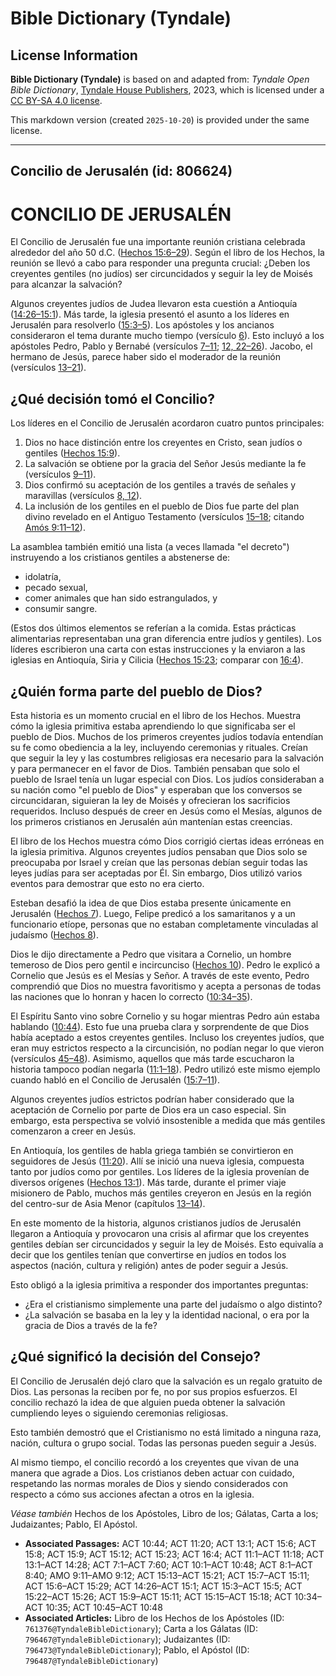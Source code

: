 # Bible Dictionary (Tyndale)

## License Information

**Bible Dictionary (Tyndale)** is based on and adapted from: _Tyndale Open Bible Dictionary_, [Tyndale House Publishers](https://tyndaleopenresources.com/), 2023, which is licensed under a [CC BY-SA 4.0 license](https://creativecommons.org/licenses/by-sa/4.0/legalcode.en).

This markdown version (created `2025-10-20`) is provided under the same license.



--------------------------------

## Concilio de Jerusalén (id: 806624)

CONCILIO DE JERUSALÉN
=====================

El Concilio de Jerusalén fue una importante reunión cristiana celebrada alrededor del año 50 d.C. ([Hechos 15:6–29](https://ref.ly/Acts15:6-Acts15:29)). Según el libro de los Hechos, la reunión se llevó a cabo para responder una pregunta crucial: ¿Deben los creyentes gentiles (no judíos) ser circuncidados y seguir la ley de Moisés para alcanzar la salvación?

Algunos creyentes judíos de Judea llevaron esta cuestión a Antioquía ([14:26–15:1](https://ref.ly/Acts14:26-Acts15:1)). Más tarde, la iglesia presentó el asunto a los líderes en Jerusalén para resolverlo ([15:3–5](https://ref.ly/Acts15:3-Acts15:5)). Los apóstoles y los ancianos consideraron el tema durante mucho tiempo (versículo [6](https://ref.ly/Acts15:6)). Esto incluyó a los apóstoles Pedro, Pablo y Bernabé (versículos [7–11](https://ref.ly/Acts15:7-Acts15:11); [12, 22–26](https://ref.ly/Acts15:12,Acts15:22-Acts15:26)). Jacobo, el hermano de Jesús, parece haber sido el moderador de la reunión (versículos [13–21](https://ref.ly/Acts15:13-Acts15:21)).

¿Qué decisión tomó el Concilio?
-------------------------------

Los líderes en el Concilio de Jerusalén acordaron cuatro puntos principales:

1. Dios no hace distinción entre los creyentes en Cristo, sean judíos o gentiles ([Hechos 15:9](https://ref.ly/Acts15:9)).
2. La salvación se obtiene por la gracia del Señor Jesús mediante la fe (versículos [9–11](https://ref.ly/Acts15:9-Acts15:11)).
3. Dios confirmó su aceptación de los gentiles a través de señales y maravillas (versículos [8, 12](https://ref.ly/Acts15:8,Acts15:12)).
4. La inclusión de los gentiles en el pueblo de Dios fue parte del plan divino revelado en el Antiguo Testamento (versículos [15–18](https://ref.ly/Acts15:15-Acts15:18); citando [Amós 9:11–12](https://ref.ly/Amos9:11-Amos9:12)).

La asamblea también emitió una lista (a veces llamada "el decreto") instruyendo a los cristianos gentiles a abstenerse de:

* idolatría,
* pecado sexual,
* comer animales que han sido estrangulados, y
* consumir sangre.

(Estos dos últimos elementos se referían a la comida. Estas prácticas alimentarias representaban una gran diferencia entre judíos y gentiles). Los líderes escribieron una carta con estas instrucciones y la enviaron a las iglesias en Antioquía, Siria y Cilicia ([Hechos 15:23](https://ref.ly/Acts15:23); comparar con [16:4](https://ref.ly/Acts16:4)).

**¿Quién forma parte del pueblo de Dios?**
------------------------------------------

Esta historia es un momento crucial en el libro de los Hechos. Muestra cómo la iglesia primitiva estaba aprendiendo lo que significaba ser el pueblo de Dios. Muchos de los primeros creyentes judíos todavía entendían su fe como obediencia a la ley, incluyendo ceremonias y rituales. Creían que seguir la ley y las costumbres religiosas era necesario para la salvación y para permanecer en el favor de Dios. También pensaban que solo el pueblo de Israel tenía un lugar especial con Dios. Los judíos consideraban a su nación como "el pueblo de Dios" y esperaban que los conversos se circuncidaran, siguieran la ley de Moisés y ofrecieran los sacrificios requeridos. Incluso después de creer en Jesús como el Mesías, algunos de los primeros cristianos en Jerusalén aún mantenían estas creencias.

El libro de los Hechos muestra cómo Dios corrigió ciertas ideas erróneas en la iglesia primitiva. Algunos creyentes judíos pensaban que Dios solo se preocupaba por Israel y creían que las personas debían seguir todas las leyes judías para ser aceptadas por Él. Sin embargo, Dios utilizó varios eventos para demostrar que esto no era cierto.

Esteban desafió la idea de que Dios estaba presente únicamente en Jerusalén ([Hechos 7](https://ref.ly/Acts7:1-Acts7:60)). Luego, Felipe predicó a los samaritanos y a un funcionario etíope, personas que no estaban completamente vinculadas al judaísmo ([Hechos 8](https://ref.ly/Acts8:1-Acts8:40)).

Dios le dijo directamente a Pedro que visitara a Cornelio, un hombre temeroso de Dios pero gentil e incircunciso ([Hechos 10](https://ref.ly/Acts10:1-Acts10:48)). Pedro le explicó a Cornelio que Jesús es el Mesías y Señor. A través de este evento, Pedro comprendió que Dios no muestra favoritismo y acepta a personas de todas las naciones que lo honran y hacen lo correcto ([10:34–35](https://ref.ly/Acts10:34-Acts10:35)).

El Espíritu Santo vino sobre Cornelio y su hogar mientras Pedro aún estaba hablando ([10:44](https://ref.ly/Acts10:44)). Esto fue una prueba clara y sorprendente de que Dios había aceptado a estos creyentes gentiles. Incluso los creyentes judíos, que eran muy estrictos respecto a la circuncisión, no podían negar lo que vieron (versículos [45–48](https://ref.ly/Acts10:45-Acts10:48)). Asimismo, aquellos que más tarde escucharon la historia tampoco podían negarla ([11:1–18](https://ref.ly/Acts11:1-Acts11:18)). Pedro utilizó este mismo ejemplo cuando habló en el Concilio de Jerusalén ([15:7–11](https://ref.ly/Acts15:7-Acts15:11)).

Algunos creyentes judíos estrictos podrían haber considerado que la aceptación de Cornelio por parte de Dios era un caso especial. Sin embargo, esta perspectiva se volvió insostenible a medida que más gentiles comenzaron a creer en Jesús.

En Antioquía, los gentiles de habla griega también se convirtieron en seguidores de Jesús ([11:20](https://ref.ly/Acts11:20)). Allí se inició una nueva iglesia, compuesta tanto por judíos como por gentiles. Los líderes de la iglesia provenían de diversos orígenes ([Hechos 13:1](https://ref.ly/Acts13:1)). Más tarde, durante el primer viaje misionero de Pablo, muchos más gentiles creyeron en Jesús en la región del centro\-sur de Asia Menor (capítulos [13–14](https://ref.ly/Acts13:1-Acts14:28)).

En este momento de la historia, algunos cristianos judíos de Jerusalén llegaron a Antioquía y provocaron una crisis al afirmar que los creyentes gentiles debían ser circuncidados y seguir la ley de Moisés. Esto equivalía a decir que los gentiles tenían que convertirse en judíos en todos los aspectos (nación, cultura y religión) antes de poder seguir a Jesús.

Esto obligó a la iglesia primitiva a responder dos importantes preguntas:

* ¿Era el cristianismo simplemente una parte del judaísmo o algo distinto?
* ¿La salvación se basaba en la ley y la identidad nacional, o era por la gracia de Dios a través de la fe?

¿Qué significó la decisión del Consejo?
---------------------------------------

El Concilio de Jerusalén dejó claro que la salvación es un regalo gratuito de Dios. Las personas la reciben por fe, no por sus propios esfuerzos. El concilio rechazó la idea de que alguien pueda obtener la salvación cumpliendo leyes o siguiendo ceremonias religiosas.

Esto también demostró que el Cristianismo no está limitado a ninguna raza, nación, cultura o grupo social. Todas las personas pueden seguir a Jesús.

Al mismo tiempo, el concilio recordó a los creyentes que vivan de una manera que agrade a Dios. Los cristianos deben actuar con cuidado, respetando las normas morales de Dios y siendo considerados con respecto a cómo sus acciones afectan a otros en la iglesia.

*Véase también* Hechos de los Apóstoles, Libro de los; Gálatas, Carta a los; Judaizantes; Pablo, El Apóstol.

* **Associated Passages:** ACT 10:44; ACT 11:20; ACT 13:1; ACT 15:6; ACT 15:8; ACT 15:9; ACT 15:12; ACT 15:23; ACT 16:4; ACT 11:1–ACT 11:18; ACT 13:1–ACT 14:28; ACT 7:1–ACT 7:60; ACT 10:1–ACT 10:48; ACT 8:1–ACT 8:40; AMO 9:11–AMO 9:12; ACT 15:13–ACT 15:21; ACT 15:7–ACT 15:11; ACT 15:6–ACT 15:29; ACT 14:26–ACT 15:1; ACT 15:3–ACT 15:5; ACT 15:22–ACT 15:26; ACT 15:9–ACT 15:11; ACT 15:15–ACT 15:18; ACT 10:34–ACT 10:35; ACT 10:45–ACT 10:48
* **Associated Articles:** Libro de los Hechos de los Apóstoles (ID: `761376@TyndaleBibleDictionary`); Carta a los Gálatas (ID: `796467@TyndaleBibleDictionary`); Judaizantes (ID: `796473@TyndaleBibleDictionary`); Pablo, el Apóstol (ID: `796487@TyndaleBibleDictionary`)

